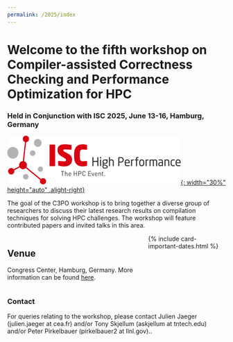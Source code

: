 ```yaml
---
permalink: /2025/index
---
```


<!-- ![Banner](/assets/banner_hamburg.jpg){:height="auto" width="100%"} -->

<p></p>
<p></p>

<h1>Welcome to the fifth workshop on Compiler-assisted Correctness Checking and Performance Optimization for HPC</h1>

<h3>Held in Conjunction with ISC 2025, June 13-16, Hamburg, Germany</h3>



<!--![ISC2025](/assets/ISC2025_Logo.png){: width="30%" height="auto" .alight-right}
{:style="clear: right"}-->
<a href="https://www.isc-hpc.com">![ISC2025](/assets/ISC2025_Logo.png){: width="30%" height="auto" .alight-right}
</a>
 


The goal of the C3PO workshop is to bring together a diverse group of
researchers to discuss their latest research results on compilation techniques
for solving HPC challenges. The workshop will feature contributed papers and
invited talks in this area.

<div style="display: flex; flex-direction:row;">

  <div id="divtext" class="text-justify conference-text">

<!--
<h2>Registration</h2>
<a href="https://www.isc-hpc.com/registration-2024.html" target="_blank">https://www.isc-hpc.com/registration-2024.html</a> 
-->
<h2>Venue</h2>
<p>Congress Center, Hamburg, Germany. More information can be found <a href="https://www.isc-hpc.com/attendance-venue.html" target="_blank">here</a>.</p>

</div>

  <div id="divcard">
  {% include card-important-dates.html %}
  </div>

</div>



### Contact

For queries relating to the workshop, please contact Julien Jaeger (julien.jaeger at cea.fr) and/or Tony Skjellum (askjellum at tntech.edu) and/or Peter Pirkelbauer (pirkelbauer2 at llnl.gov)..



